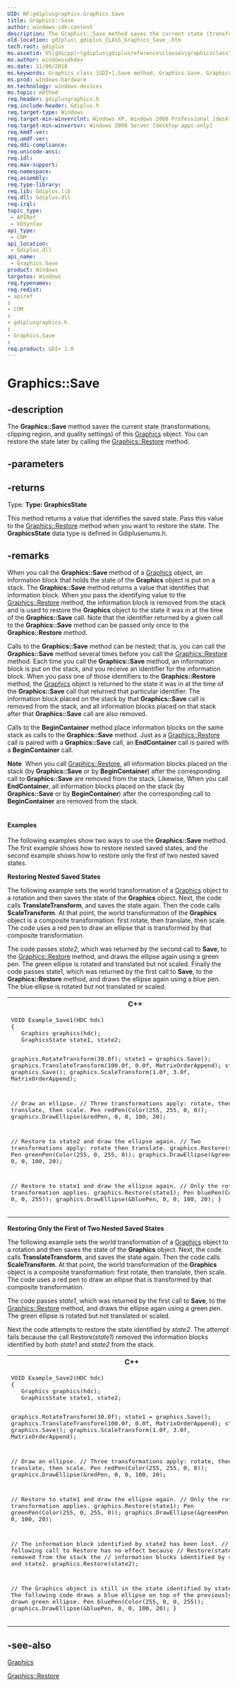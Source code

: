 ```yaml
---
UID: NF:gdiplusgraphics.Graphics.Save
title: Graphics::Save
author: windows-sdk-content
description: The Graphics::Save method saves the current state (transformations, clipping region, and quality settings) of this Graphics object. You can restore the state later by calling the Graphics::Restore method.
old-location: gdiplus\_gdiplus_CLASS_Graphics_Save_.htm
tech.root: gdiplus
ms.assetid: VS|gdicpp|~\gdiplus\gdiplusreference\classes\graphicsclass\graphicsmethods\save.htm
ms.author: windowssdkdev
ms.date: 11/09/2018
ms.keywords: Graphics class [GDI+],Save method, Graphics.Save, Graphics::Save, Save, Save method [GDI+], Save method [GDI+],Graphics class, _gdiplus_CLASS_Graphics_Save_, gdiplus._gdiplus_CLASS_Graphics_Save_
ms.prod: windows-hardware
ms.technology: windows-devices
ms.topic: method
req.header: gdiplusgraphics.h
req.include-header: Gdiplus.h
req.target-type: Windows
req.target-min-winverclnt: Windows XP, Windows 2000 Professional [desktop apps only]
req.target-min-winversvr: Windows 2000 Server [desktop apps only]
req.kmdf-ver: 
req.umdf-ver: 
req.ddi-compliance: 
req.unicode-ansi: 
req.idl: 
req.max-support: 
req.namespace: 
req.assembly: 
req.type-library: 
req.lib: Gdiplus.lib
req.dll: Gdiplus.dll
req.irql: 
topic_type:
 - APIRef
 - kbSyntax
api_type:
 - COM
api_location:
 - Gdiplus.dll
api_name:
 - Graphics.Save
product: Windows
targetos: Windows
req.typenames: 
req.redist: 
- apiref
: 
- COM
: 
- gdiplusgraphics.h
: 
- Graphics.Save
: 
req.product: GDI+ 1.0
---
```


# Graphics::Save


## -description


The <b>Graphics::Save</b> method saves the current state (transformations, clipping region, and quality settings) of this <a href="https://msdn.microsoft.com/7e874710-3cd3-42c8-bd2f-8a779b19ba59">Graphics</a> object. You can restore the state later by calling the <a href="https://msdn.microsoft.com/34058862-9b3f-4ad4-bf57-904bbea50c4d">Graphics::Restore</a> method.


## -parameters






## -returns



Type: <strong>Type: <b>GraphicsState</b>
</strong>

This method returns a value that identifies the saved state. Pass this value to the <a href="https://msdn.microsoft.com/34058862-9b3f-4ad4-bf57-904bbea50c4d">Graphics::Restore</a> method when you want to restore the state. The <b>GraphicsState</b> data type is defined in Gdiplusenums.h.




## -remarks



When you call the <b>Graphics::Save</b> method of a <a href="https://msdn.microsoft.com/7e874710-3cd3-42c8-bd2f-8a779b19ba59">Graphics</a> object, an information block that holds the state of the <b>Graphics</b> object is put on a stack. The <b>Graphics::Save</b> method returns a value that identifies that information block. When you pass the identifying value to the <a href="https://msdn.microsoft.com/34058862-9b3f-4ad4-bf57-904bbea50c4d">Graphics::Restore</a> method, the information block is removed from the stack and is used to restore the <b>Graphics</b> object to the state it was in at the time of the <b>Graphics::Save</b> call. Note that the identifier returned by a given call to the <b>Graphics::Save</b> method can be passed only once to the <b>Graphics::Restore</b> method.

Calls to the <b>Graphics::Save</b> method can be nested; that is, you can call the <b>Graphics::Save</b> method several times before you call the <a href="https://msdn.microsoft.com/34058862-9b3f-4ad4-bf57-904bbea50c4d">Graphics::Restore</a> method. Each time you call the <b>Graphics::Save</b> method, an information block is put on the stack, and you receive an identifier for the information block. When you pass one of those identifiers to the <b>Graphics::Restore</b> method, the <a href="https://msdn.microsoft.com/7e874710-3cd3-42c8-bd2f-8a779b19ba59">Graphics</a> object is returned to the state it was in at the time of the <b>Graphics::Save</b> call that returned that particular identifier. The information block placed on the stack by that <b>Graphics::Save</b> call is removed from the stack, and all information blocks placed on that stack after that <b>Graphics::Save</b> call are also removed.

Calls to the <b>BeginContainer</b> method place information blocks on the same stack as calls to the <b>Graphics::Save</b> method. Just as a <a href="https://msdn.microsoft.com/34058862-9b3f-4ad4-bf57-904bbea50c4d">Graphics::Restore</a> call is paired with a <b>Graphics::Save</b> call, an <b>EndContainer</b> call is paired with a <b>BeginContainer</b> call.

<div class="alert"><b>Note</b>  When you call <a href="https://msdn.microsoft.com/34058862-9b3f-4ad4-bf57-904bbea50c4d">Graphics::Restore</a>, all information blocks placed on the stack (by <b>Graphics::Save</b> or by <b>BeginContainer</b>) after the corresponding call to <b>Graphics::Save</b> are removed from the stack. Likewise, When you call <b>EndContainer</b>, all information blocks placed on the stack (by <b>Graphics::Save</b> or by <b>BeginContainer</b>) after the corresponding call to <b>BeginContainer</b> are removed from the stack.</div>
<div> </div>

#### Examples

The following examples show two ways to use the <b>Graphics::Save</b> method. The first example shows how to restore nested saved states, and the second example shows how to restore only the first of two nested saved states.

<b>Restoring Nested Saved States</b>

The following example sets the world transformation of a <a href="https://msdn.microsoft.com/7e874710-3cd3-42c8-bd2f-8a779b19ba59">Graphics</a> object to a rotation and then saves the state of the <b>Graphics</b> object. Next, the code calls <b>TranslateTransform</b>, and saves the state again. Then the code calls <b>ScaleTransform</b>. At that point, the world transformation of the <b>Graphics</b> object is a composite transformation: first rotate, then translate, then scale. The code uses a red pen to draw an ellipse that is transformed by that composite transformation.

The code passes <i>state2</i>, which was returned by the second call to <b>Save</b>, to the <a href="https://msdn.microsoft.com/34058862-9b3f-4ad4-bf57-904bbea50c4d">Graphics::Restore</a> method, and draws the ellipse again using a green pen. The green ellipse is rotated and translated but not scaled. Finally the code passes state1, which was returned by the first call to <b>Save</b>, to the <b>Graphics::Restore</b> method, and draws the ellipse again using a blue pen. The blue ellipse is rotated but not translated or scaled.

<div class="code"><span codelanguage="ManagedCPlusPlus"><table>
<tr>
<th>C++</th>
</tr>
<tr>
<td>
<pre>VOID Example_Save1(HDC hdc)
{
   Graphics graphics(hdc);
   GraphicsState state1, state2;

   graphics.RotateTransform(30.0f);
   state1 = graphics.Save();
   graphics.TranslateTransform(100.0f, 0.0f, MatrixOrderAppend);
   state2 = graphics.Save();
   graphics.ScaleTransform(1.0f, 3.0f, MatrixOrderAppend);
   
   // Draw an ellipse. 
   // Three transformations apply: rotate, then translate, then scale.
   Pen redPen(Color(255, 255, 0, 0));
   graphics.DrawEllipse(&amp;redPen, 0, 0, 100, 20);
 
   // Restore to state2 and draw the ellipse again. 
   // Two transformations apply: rotate then translate.
   graphics.Restore(state2);
   Pen greenPen(Color(255, 0, 255, 0));
   graphics.DrawEllipse(&amp;greenPen, 0, 0, 100, 20);

   // Restore to state1 and draw the ellipse again. 
   // Only the rotation transformation applies.
   graphics.Restore(state1);
   Pen bluePen(Color(255, 0, 0, 255));
   graphics.DrawEllipse(&amp;bluePen, 0, 0, 100, 20);
}
</pre>
</td>
</tr>
</table></span></div>
<b>Restoring Only the First of Two Nested Saved States</b>

The following example sets the world transformation of a <a href="https://msdn.microsoft.com/7e874710-3cd3-42c8-bd2f-8a779b19ba59">Graphics</a> object to a rotation and then saves the state of the <b>Graphics</b> object. Next, the code calls <b>TranslateTransform</b>, and saves the state again. Then the code calls <b>ScaleTransform</b>. At that point, the world transformation of the <b>Graphics</b> object is a composite transformation: first rotate, then translate, then scale. The code uses a red pen to draw an ellipse that is transformed by that composite transformation.

The code passes <i>state1</i>, which was returned by the first call to <b>Save</b>, to the <a href="https://msdn.microsoft.com/34058862-9b3f-4ad4-bf57-904bbea50c4d">Graphics::Restore</a> method, and draws the ellipse again using a green pen. The green ellipse is rotated but not translated or scaled. 

Next the code attempts to restore the state identified by <i>state2</i>. The attempt fails because the call Restore(<i>state1</i>) removed the information blocks identified by both <i>state1</i> and <i>state2</i> from the stack.

<div class="code"><span codelanguage="ManagedCPlusPlus"><table>
<tr>
<th>C++</th>
</tr>
<tr>
<td>
<pre>VOID Example_Save2(HDC hdc)
{
   Graphics graphics(hdc);
   GraphicsState state1, state2;

   graphics.RotateTransform(30.0f);
   state1 = graphics.Save();
   graphics.TranslateTransform(100.0f, 0.0f, MatrixOrderAppend);
   state2 = graphics.Save();
   graphics.ScaleTransform(1.0f, 3.0f, MatrixOrderAppend);
   
   // Draw an ellipse. 
   // Three transformations apply: rotate, then translate, then scale.
   Pen redPen(Color(255, 255, 0, 0));
   graphics.DrawEllipse(&amp;redPen, 0, 0, 100, 20);
 
   // Restore to state1 and draw the ellipse again. 
   // Only the rotation transformation applies.
   graphics.Restore(state1);
   Pen greenPen(Color(255, 0, 255, 0));
   graphics.DrawEllipse(&amp;greenPen, 0, 0, 100, 20);

   // The information block identified by state2 has been lost.
   // The following call to Restore has no effect because
   // Restore(state1) removed from the stack the
   // information blocks identified by state1 and state2.
   graphics.Restore(state2);

   // The Graphics object is still in the state identified by state1.
   // The following code draws a blue ellipse on top of the previously
   // drawn green ellipse.
   Pen bluePen(Color(255, 0, 0, 255));
   graphics.DrawEllipse(&amp;bluePen, 0, 0, 100, 20);
}
</pre>
</td>
</tr>
</table></span></div>



## -see-also




<a href="https://msdn.microsoft.com/7e874710-3cd3-42c8-bd2f-8a779b19ba59">Graphics</a>



<a href="https://msdn.microsoft.com/34058862-9b3f-4ad4-bf57-904bbea50c4d">Graphics::Restore</a>
 

 


